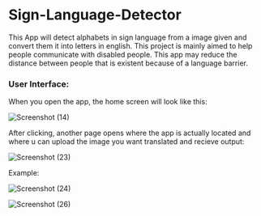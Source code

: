 # Sign-Language-Detector
This App will detect alphabets in sign language from a image given and convert them it into letters in english.
This project is mainly aimed to help people communicate with disabled people. This app may reduce the distance between people that is existent because of a language barrier.

### User Interface:

When you open the app, the home screen will look like this:

![Screenshot (14)](https://user-images.githubusercontent.com/106818193/172058158-6dabb591-4be2-483d-8677-78ef28dec53e.png)

After clicking, another page opens where the app is actually located and where u can upload the image you want translated and recieve output:

![Screenshot (23)](https://user-images.githubusercontent.com/106818193/172058199-5b8d64fd-14e6-4d52-a0e0-4fa7a8c88ab3.png)

Example:

![Screenshot (24)](https://user-images.githubusercontent.com/106818193/172058338-9cb7d5bc-4cc7-4dd5-bd0d-abc38716c9bd.png)

![Screenshot (26)](https://user-images.githubusercontent.com/106818193/172058349-c0ea327e-c8fd-4a33-9333-23260aa4e172.png)
